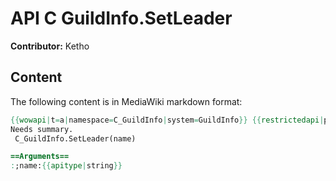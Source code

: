 # API C GuildInfo.SetLeader

**Contributor:** Ketho

## Content

The following content is in MediaWiki markdown format:

```mediawiki
{{wowapi|t=a|namespace=C_GuildInfo|system=GuildInfo}} {{restrictedapi|protected}}
Needs summary.
 C_GuildInfo.SetLeader(name)

==Arguments==
:;name:{{apitype|string}}
```